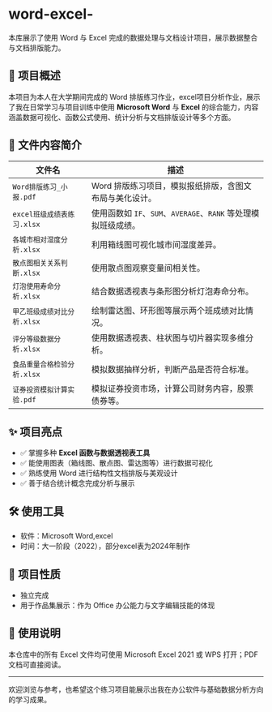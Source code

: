 # word-excel-
本库展示了使用 Word 与 Excel 完成的数据处理与文档设计项目，展示数据整合与文档排版能力。

## 📌 项目概述
本项目为本人在大学期间完成的 Word 排版练习作业，excel项目分析作业，展示了我在日常学习与项目训练中使用 **Microsoft Word** 与 **Excel** 的综合能力，内容涵盖数据可视化、函数公式使用、统计分析与文档排版设计等多个方面。

## 📄 文件内容简介

| 文件名 | 描述 |
|--------|------|
| `Word排版练习_小报.pdf` | Word 排版练习项目，模拟报纸排版，含图文布局与美化设计。 |
| `excel班级成绩表练习.xlsx` | 使用函数如 `IF`、`SUM`、`AVERAGE`、`RANK` 等处理模拟班级成绩。 |
| `各城市相对湿度分析.xlsx` | 利用箱线图可视化城市间湿度差异。 |
| `散点图相关关系判断.xlsx` | 使用散点图观察变量间相关性。 |
| `灯泡使用寿命分析.xlsx` | 结合数据透视表与条形图分析灯泡寿命分布。 |
| `甲乙班级成绩对比分析.xlsx` | 绘制雷达图、环形图等展示两个班成绩对比情况。 |
| `评分等级数据分析.xlsx` | 使用数据透视表、柱状图与切片器实现多维分析。 |
| `食品重量合格检验分析.xlsx` | 模拟数据抽样分析，判断产品是否符合标准。 |
| `证券投资模拟计算实验.pdf` | 模拟证券投资市场，计算公司财务内容，股票债券等。 |

## ✨ 项目亮点

- ✅ 掌握多种 **Excel 函数与数据透视表工具**
- ✅ 能使用图表（箱线图、散点图、雷达图等）进行数据可视化
- ✅ 熟练使用 Word 进行结构性文档排版与美观设计
- ✅ 善于结合统计概念完成分析与展示

## 🛠 使用工具
- 软件：Microsoft Word,excel  
- 时间：大一阶段（2022），部分excel表为2024年制作

## 📌 项目性质
- 独立完成  
- 用于作品集展示：作为 Office 办公能力与文字编辑技能的体现

## 📌 使用说明

本仓库中的所有 Excel 文件均可使用 Microsoft Excel 2021 或 WPS 打开；PDF 文档可直接阅读。

---

欢迎浏览与参考，也希望这个练习项目能展示出我在办公软件与基础数据分析方向的学习成果。
